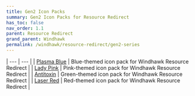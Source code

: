 ```yaml
---
title: Gen2 Icon Packs
summary: Gen2 Icon Packs for Resource Redirect
has_toc: false
nav_order: 1.1
parent: Resource Redirect
grand_parent: Windhawk
permalink: /windhawk/resource-redirect/gen2-series
---
```


| --- | --- |
| [Plasma Blue][Plasma Blue] | Blue-themed icon pack for Windhawk Resource Redirect |
| [Lady Pink][Lady Pink] | Pink-themed icon pack for Windhawk Resource Redirect |
| [Antitoxin][Antitoxin] | Green-themed icon pack for Windhawk Resource Redirect |
| [Laser Red][Laser Red] | Red-themed icon pack for Windhawk Resource Redirect |


[Plasma Blue]: /WIP
[Lady Pink]: /WIP
[Antitoxin]: /WIP
[Laser Red]: /WIP